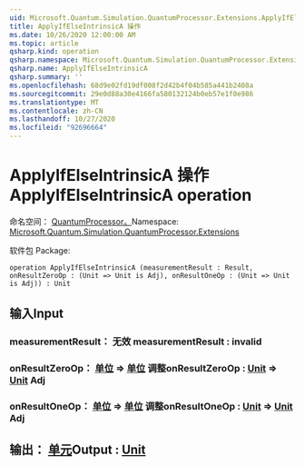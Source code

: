 ```yaml
---
uid: Microsoft.Quantum.Simulation.QuantumProcessor.Extensions.ApplyIfElseIntrinsicA
title: ApplyIfElseIntrinsicA 操作
ms.date: 10/26/2020 12:00:00 AM
ms.topic: article
qsharp.kind: operation
qsharp.namespace: Microsoft.Quantum.Simulation.QuantumProcessor.Extensions
qsharp.name: ApplyIfElseIntrinsicA
qsharp.summary: ''
ms.openlocfilehash: 68d9e02fd19df008f2d42b4f04b585a441b2408a
ms.sourcegitcommit: 29e0d88a30e4166fa580132124b0eb57e1f0e986
ms.translationtype: MT
ms.contentlocale: zh-CN
ms.lasthandoff: 10/27/2020
ms.locfileid: "92696664"
---
```

# <a name="applyifelseintrinsica-operation"></a><span data-ttu-id="93869-102">ApplyIfElseIntrinsicA 操作</span><span class="sxs-lookup"><span data-stu-id="93869-102">ApplyIfElseIntrinsicA operation</span></span>

<span data-ttu-id="93869-103">命名空间： [QuantumProcessor。](xref:Microsoft.Quantum.Simulation.QuantumProcessor.Extensions)</span><span class="sxs-lookup"><span data-stu-id="93869-103">Namespace: [Microsoft.Quantum.Simulation.QuantumProcessor.Extensions](xref:Microsoft.Quantum.Simulation.QuantumProcessor.Extensions)</span></span>

<span data-ttu-id="93869-104">软件包 [](https://nuget.org/packages/)</span><span class="sxs-lookup"><span data-stu-id="93869-104">Package: [](https://nuget.org/packages/)</span></span>




```qsharp
operation ApplyIfElseIntrinsicA (measurementResult : Result, onResultZeroOp : (Unit => Unit is Adj), onResultOneOp : (Unit => Unit is Adj)) : Unit
```


## <a name="input"></a><span data-ttu-id="93869-105">输入</span><span class="sxs-lookup"><span data-stu-id="93869-105">Input</span></span>

### <a name="measurementresult--__invalidresult__"></a><span data-ttu-id="93869-106">measurementResult： __无效 <Result>__</span><span class="sxs-lookup"><span data-stu-id="93869-106">measurementResult : __invalid<Result>__</span></span>




### <a name="onresultzeroop--unit--unit-adj"></a><span data-ttu-id="93869-107">onResultZeroOp： [单位](xref:microsoft.quantum.lang-ref.unit) => [单位](xref:microsoft.quantum.lang-ref.unit) 调整</span><span class="sxs-lookup"><span data-stu-id="93869-107">onResultZeroOp : [Unit](xref:microsoft.quantum.lang-ref.unit) => [Unit](xref:microsoft.quantum.lang-ref.unit) Adj</span></span>




### <a name="onresultoneop--unit--unit-adj"></a><span data-ttu-id="93869-108">onResultOneOp： [单位](xref:microsoft.quantum.lang-ref.unit) => [单位](xref:microsoft.quantum.lang-ref.unit) 调整</span><span class="sxs-lookup"><span data-stu-id="93869-108">onResultOneOp : [Unit](xref:microsoft.quantum.lang-ref.unit) => [Unit](xref:microsoft.quantum.lang-ref.unit) Adj</span></span>





## <a name="output--unit"></a><span data-ttu-id="93869-109">输出： [单元](xref:microsoft.quantum.lang-ref.unit)</span><span class="sxs-lookup"><span data-stu-id="93869-109">Output : [Unit](xref:microsoft.quantum.lang-ref.unit)</span></span>

